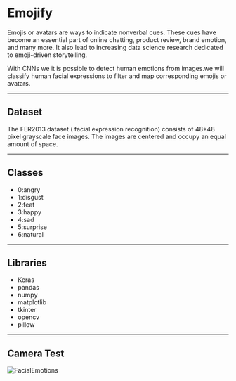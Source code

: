 # Emojify

Emojis or avatars are ways to indicate nonverbal cues. These cues have become an essential part of online chatting, product review, brand emotion, and many more. It also lead to increasing data science research dedicated to emoji-driven storytelling.

With CNNs we it is possible to detect human emotions from images.we will classify human facial expressions to filter and map corresponding emojis or avatars.

-----

## Dataset

The FER2013 dataset ( facial expression recognition) consists of 48*48 pixel grayscale face images. The images are centered and occupy an equal amount of space.

----

## Classes
<!-- UL -->
* 0:angry
* 1:disgust
* 2:feat
* 3:happy
* 4:sad
* 5:surprise
* 6:natural

---

## Libraries
<!-- UL -->
* Keras
* pandas
* numpy
* matplotlib
* tkinter
* opencv
* pillow

----

## Camera Test
<!-- Image -->
![FacialEmotions](https://media.giphy.com/media/JpGP8Hj53BoW8cMj8F/giphy.gif)
